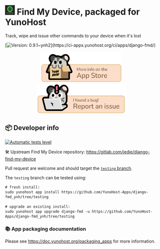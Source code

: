 <!--
N.B.: This README was automatically generated by <https://github.com/YunoHost/apps_tools/blob/main/readme_generator>
It shall NOT be edited by hand.
-->

<h1>
  <img src="https://raw.githubusercontent.com/YunoHost/apps/main/logos/django-fmd.png" width="32px" alt="Logo of Find My Device">
  Find My Device, packaged for YunoHost
</h1>

Track, wipe and issue other commands to your device when it's lost

[![Version: 0.9.1~ynh2](https://img.shields.io/badge/Version-0.9.1~ynh2-rgb(18,138,11)?style=for-the-badge)](https://ci-apps.yunohost.org/ci/apps/django-fmd/)

<div align="center">
<a href="https://apps.yunohost.org/app/django-fmd"><img height="100px" src="https://github.com/YunoHost/yunohost-artwork/raw/refs/heads/main/badges/neopossum-badges/badge_more_info_on_the_appstore.svg"/></a>
<a href="https://github.com/YunoHost-Apps/django-fmd_ynh/issues"><img height="100px" src="https://github.com/YunoHost/yunohost-artwork/raw/refs/heads/main/badges/neopossum-badges/badge_report_an_issue.svg"/></a>
</div>

## 📦 Developer info

[![Automatic tests level](https://apps.yunohost.org/badge/cilevel/django-fmd)](https://ci-apps.yunohost.org/ci/apps/django-fmd/)

🛠️ Upstream Find My Device repository: <https://gitlab.com/jedie/django-find-my-device>

Pull request are welcome and should target the [`testing` branch](https://github.com/YunoHost-Apps/django-fmd_ynh/tree/testing).

The `testing` branch can be tested using:
```
# fresh install:
sudo yunohost app install https://github.com/YunoHost-Apps/django-fmd_ynh/tree/testing

# upgrade an existing install:
sudo yunohost app upgrade django-fmd -u https://github.com/YunoHost-Apps/django-fmd_ynh/tree/testing
```

### 📚 App packaging documentation

Please see <https://doc.yunohost.org/packaging_apps> for more information.